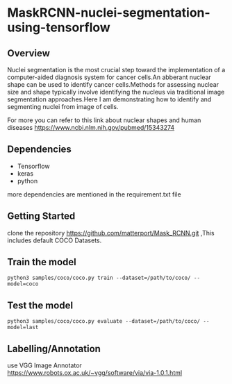 # MaskRCNN-nuclei-segmentation-using-tensorflow

## Overview

Nuclei segmentation is the most crucial step toward the implementation of a computer-aided diagnosis system for cancer cells.An abberant  nuclear shape can be used to identify cancer cells.Methods for assessing nuclear size and shape typically involve identifying the nucleus via traditional image segmentation approaches.Here I am demonstrating how to identify and segmenting nuclei from image of cells.

For more you can refer to this link about nuclear shapes and human diseases https://www.ncbi.nlm.nih.gov/pubmed/15343274

## Dependencies
* Tensorflow
* keras
* python

more dependencies are mentioned in the requirement.txt file

## Getting Started
clone the repository https://github.com/matterport/Mask_RCNN.git ,This includes default COCO Datasets.


## Train the model 
`python3 samples/coco/coco.py train --dataset=/path/to/coco/ --model=coco`

## Test the model
`python3 samples/coco/coco.py evaluate --dataset=/path/to/coco/ --model=last`

## Labelling/Annotation

use VGG Image Annotator https://www.robots.ox.ac.uk/~vgg/software/via/via-1.0.1.html

